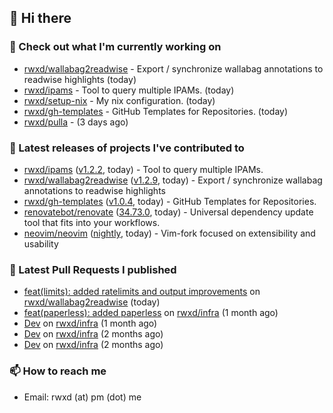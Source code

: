 ## 👋 Hi there

### 👷 Check out what I'm currently working on


- [rwxd/wallabag2readwise](https://github.com/rwxd/wallabag2readwise) - Export / synchronize wallabag annotations to readwise highlights (today)
- [rwxd/ipams](https://github.com/rwxd/ipams) - Tool to query multiple IPAMs. (today)
- [rwxd/setup-nix](https://github.com/rwxd/setup-nix) - My nix configuration. (today)
- [rwxd/gh-templates](https://github.com/rwxd/gh-templates) - GitHub Templates for Repositories. (today)
- [rwxd/pulla](https://github.com/rwxd/pulla) -  (3 days ago)

### 🔭 Latest releases of projects I've contributed to


- [rwxd/ipams](https://github.com/rwxd/ipams) ([v1.2.2](https://github.com/rwxd/ipams/releases/tag/v1.2.2), today) - Tool to query multiple IPAMs.
- [rwxd/wallabag2readwise](https://github.com/rwxd/wallabag2readwise) ([v1.2.9](https://github.com/rwxd/wallabag2readwise/releases/tag/v1.2.9), today) - Export / synchronize wallabag annotations to readwise highlights
- [rwxd/gh-templates](https://github.com/rwxd/gh-templates) ([v1.0.4](https://github.com/rwxd/gh-templates/releases/tag/v1.0.4), today) - GitHub Templates for Repositories.
- [renovatebot/renovate](https://github.com/renovatebot/renovate) ([34.73.0](https://github.com/renovatebot/renovate/releases/tag/34.73.0), today) - Universal dependency update tool that fits into your workflows.
- [neovim/neovim](https://github.com/neovim/neovim) ([nightly](https://github.com/neovim/neovim/releases/tag/nightly), today) - Vim-fork focused on extensibility and usability

### 🔨 Latest Pull Requests I published


- [feat(limits): added ratelimits and output improvements](https://github.com/rwxd/wallabag2readwise/pull/9) on [rwxd/wallabag2readwise](https://github.com/rwxd/wallabag2readwise) (today)
- [feat(paperless): added paperless](https://github.com/rwxd/infra/pull/73) on [rwxd/infra](https://github.com/rwxd/infra) (1 month ago)
- [Dev](https://github.com/rwxd/infra/pull/71) on [rwxd/infra](https://github.com/rwxd/infra) (1 month ago)
- [Dev](https://github.com/rwxd/infra/pull/70) on [rwxd/infra](https://github.com/rwxd/infra) (2 months ago)
- [Dev](https://github.com/rwxd/infra/pull/69) on [rwxd/infra](https://github.com/rwxd/infra) (2 months ago)

### 📫 How to reach me

- Email: rwxd (at) pm (dot) me

